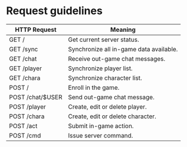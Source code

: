 # Request guidelines
|HTTP Request|Meaning|
|-|-|
|GET /|Get current server status.|
|GET /sync|Synchronize all in-game data available.|
|GET /chat|Receive out-game chat messages.|
|GET /player|Synchronize player list.|
|GET /chara|Synchronize character list.|
|POST /|Enroll in the game.|
|POST /chat/$USER|Send out-game chat message.|
|POST /player|Create, edit or delete player.|
|POST /chara|Create, edit or delete character.|
|POST /act|Submit in-game action.|
|POST /cmd|Issue server command.|
